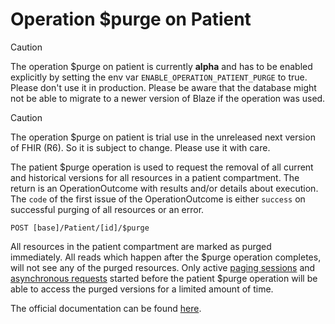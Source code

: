 # Operation \$purge on Patient <Badge type="info" text="Feature: OPERATION_PATIENT_PURGE"/> <Badge type="warning" text="Since 0.30.1"/>

> [!CAUTION]
> The operation \$purge on patient is currently **alpha** and has to be enabled explicitly by setting the env var `ENABLE_OPERATION_PATIENT_PURGE` to true. Please don't use it in production. Please be aware that the database might not be able to migrate to a newer version of Blaze if the operation was used.

> [!CAUTION]
> The operation \$purge on patient is trial use in the unreleased next version of FHIR (R6). So it is subject to change. Please use it with care.

The patient \$purge operation is used to request the removal of all current and historical versions for all resources in a patient compartment. The return is an OperationOutcome with results and/or details about execution. The `code` of the first issue of the OperationOutcome is either `success` on successful purging of all resources or an error.

```
POST [base]/Patient/[id]/$purge
```

All resources in the patient compartment are marked as purged immediately. All reads which happen after the \$purge operation completes, will not see any of the purged resources. Only active [paging sessions](../../api.md#paging-sessions) and [asynchronous requests](../../api.md#asynchronous-requests) started before the patient \$purge operation will be able to access the purged versions for a limited amount of time.  

The official documentation can be found [here][1].

[1]: <https://build.fhir.org/patient-operation-purge.html>
